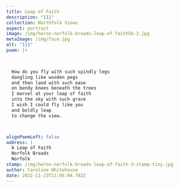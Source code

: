 ```yaml
---
title: Leap of Faith
description: "111"
collection: Northfolk Views
aspect: portrait
image: /img/heron-norfolk-broads-leap-of-faith5b-2.jpg
metaImage: /img/face.jpg
alt: "111"
poem: |+
  


  How do you fly with such spindly legs
  dangling like wooden pegs
  and then land with such ease
  on bendy knees beneath the trees
  I marvel at your leap of faith 
  into the sky with such grace
  I wish I could fly like you
  and boldly leap
  to change the view.



alignPoemLeft: false
address: |
  A Leap of Faith
  Norfolk Broads
  Norfolk
stamp: /img/heron-norfolk-broads-leap-of-faith-3-stamp-tiny.jpg
author: Caroline Whitehouse
date: 2022-11-23T11:05:04.702Z
---
```

